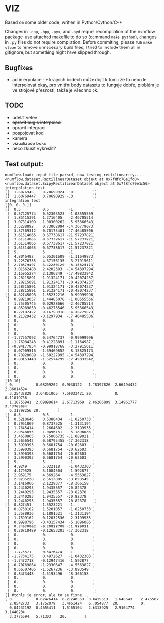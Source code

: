 # VIZ

Based on some [older code](https://github.com/vojtatom/numflow), written in Python/Cython/C++

Changes in `.cpp`, `.hpp`, `.pyx`, and `.pyd` requre recompilation of the numflow package, use attached makefile to do so (command `make python`), changes in `.py` files do not require compilation.
Before commiting, please run `make clean` to remove unnecesary build files, I tried to include them all in gitignore, but something hight have slipped through.


## Bugfixes
 * ad interpolace - v krajních bodech může dojít k tomu že to nebude interpolovat okay, pro vnitřní body datasetu to funguje dobře, problém je ve strojové přesnosti, takže je všechno ok.

## TODO
 * udelat vetev
 * ~~opravit bug s interpolací~~
 * opravit integraci
 * pospojovat kod
 * kamera
 * vizualizace boxu
 * neco zkusit vykreslit?
    
## Test output:

    numflow.load: input file parsed, now testing rectilinearity...
    <numflow.dataset.RectilinearDataset object at 0x7f8fc70e1fd0>
    <numflow.dataset.ScipyRectilinearDataset object at 0x7f8fc70e1c50>
    interpolation test
    [[  1.6076945    0.70690924 -10.        ]]
    [[  1.60769447   0.70690929 -10.        ]]
    integration test
    [[0. 0. 0.]]
    [[  0.5          0.5         -1.        ]
     [  0.57425774   0.62303523  -1.08555569]
     [  1.85415391   1.2716405   -2.46705514]
     [  3.07814109   1.00300262  -5.95366543]
     [  3.5288892    0.73062094 -14.36779073]
     [  3.57569312   0.70175401 -17.46485506]
     [  3.61514065   0.67738617 -21.57237821]
     [  3.61514065   0.67738617 -21.57237821]
     [  3.61514065   0.67738617 -21.57237821]
     [  3.61514065   0.67738617 -21.57237821]
     [  5.           5.          -1.        ]
     [  4.8046482    5.05301609  -1.11649873]
     [  3.22376735   4.67156135  -3.27915611]
     [  2.76879497   3.42280129  -8.15825173]
     [  3.01662483   2.4202383  -14.54397294]
     [  3.15955274   2.1306249  -17.49833942]
     [  3.28215891   1.91324171 -20.42074237]
     [  3.28215891   1.91324171 -20.42074237]
     [  3.28215891   1.91324171 -20.42074237]
     [  3.28215891   1.91324171 -20.42074237]]
    [[  0.82745098   1.55232216  -0.99999996]
     [  0.98219057   1.44485078  -1.08555566]
     [  1.75505745   0.02928666  -2.46705514]
     [  0.85989058  -0.46273546  -5.95366543]
     [  0.27187427  -0.16758918 -14.36779073]
     [  0.21029432  -0.1297934  -17.46485506]
     [  0.           0.           0.        ]
     [  0.           0.           0.        ]
     [  0.           0.           0.        ]
     [  0.           0.           0.        ]
     [ -1.77557092   0.54764737  -0.99999996]
     [ -1.76984243   0.41228891  -1.1164987 ]
     [ -0.94177854  -0.99918768  -3.27915611]
     [  0.07909516  -1.69469852  -8.15825173]
     [  0.70928089  -1.60227995 -14.54397294]
     [  0.83153448  -1.52574799 -17.49833942]
     [  0.           0.           0.        ]
     [  0.           0.           0.        ]
     [  0.           0.           0.        ]
     [  0.           0.           0.        ]]
    [10 10]
    [ 0.          0.08209202  0.9030122   1.78397826  2.66494432  2.86014594
      3.25432829  3.64851065  7.59033421 20.          0.          0.11019766
      1.18756941  2.09899614  2.67713969  2.86206899  3.14961777  3.43765094
      6.31798256 20.        ]
    [[  0.5          0.5         -1.        ]
     [  0.5210646    0.5380434   -1.0250733 ]
     [  0.7961869    0.8737525   -1.3131194 ]
     [  1.7645414    1.2664602   -2.3199935 ]
     [  2.9548655    1.0496151   -5.1896086 ]
     [  3.4650865    0.75006735 -11.889021  ]
     [  3.5666542    0.68795455 -17.362318  ]
     [  3.5990393    0.6681754  -20.62603   ]
     [  3.5990393    0.6681754  -20.62603   ]
     [  3.5990393    0.6681754  -20.62603   ]
     [  3.5990393    0.6681754  -20.62603   ]
     [  5.           5.          -1.        ]
     [  4.9249       5.022118    -1.0432303 ]
     [  4.179525     5.1084504   -1.592877  ]
     [  2.959175     4.369264    -4.5563827 ]
     [  2.9285228    2.5613885  -13.893549  ]
     [  3.1416066    2.1229377  -18.366158  ]
     [  3.2440293    1.9435557  -20.82378   ]
     [  3.2440293    1.9435557  -20.82378   ]
     [  3.2440293    1.9435557  -20.82378   ]
     [  3.2440293    1.9435557  -20.82378   ]]
    [[  0.827451     1.5523221   -1.        ]
     [  0.8738102    1.5201057   -1.0250733 ]
     [  1.3528936    1.1881521   -1.3131194 ]
     [  1.7599162    0.12032536  -2.3199935 ]
     [  0.9998796   -0.43157434  -5.1896086 ]
     [  0.34030002  -0.20828709 -11.889021  ]
     [  0.20710489  -0.12653203 -17.362318  ]
     [  0.           0.           0.        ]
     [  0.           0.           0.        ]
     [  0.           0.           0.        ]
     [  0.           0.           0.        ]
     [ -1.775571     0.5476474   -1.        ]
     [ -1.7734175    0.4972627   -1.0432303 ]
     [ -1.7472718   -0.12947416  -1.592877  ]
     [ -0.70769864  -1.2330647   -4.5563827 ]
     [  0.66507405  -1.6267236  -13.893549  ]
     [  0.8473448   -1.5193496  -18.366158  ]
     [  0.           0.           0.        ]
     [  0.           0.           0.        ]
     [  0.           0.           0.        ]
     [  0.           0.           0.        ]]
    [] #tohle je error, ale to se fixne...
    [ 0.          0.02476414  0.27240553  0.8415613   1.646643    2.475587
      2.8542733   3.1752079   3.4961424   6.7054877  20.          0.
      0.04232192  0.4655411   1.5165104   2.6313925   2.9104774   3.1440234
      3.3775694   5.71303    20.        ]
